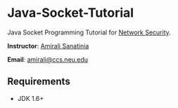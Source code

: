 Java-Socket-Tutorial
====================

Java Socket Programming Tutorial for
[Network Security](http://www.ccs.neu.edu/home/amirali/teaching/Summer14/).

  **Instructor**: [Amirali Sanatinia](http://www.ccs.neu.edu/home/amirali)

  **Email**: amirali@ccs.neu.edu


## Requirements

 * JDK 1.6+
